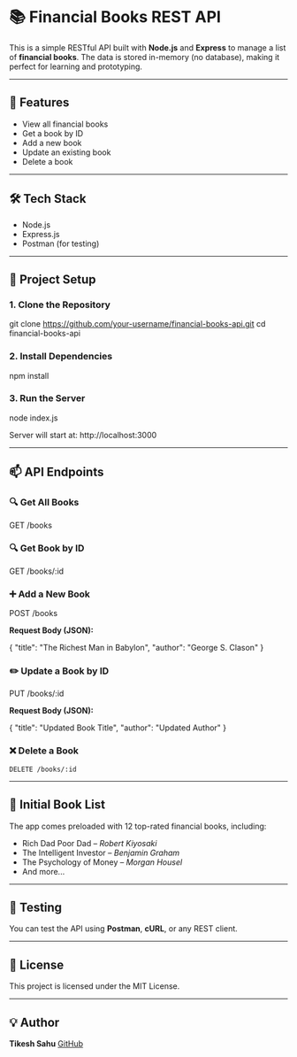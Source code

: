 # 📚 Financial Books REST API

This is a simple RESTful API built with **Node.js** and **Express** to manage a list of **financial books**. The data is stored in-memory (no database), making it perfect for learning and prototyping.

---

## 🚀 Features

- View all financial books
- Get a book by ID
- Add a new book
- Update an existing book
- Delete a book

---

## 🛠️ Tech Stack

- Node.js
- Express.js
- Postman (for testing)

---

## 📂 Project Setup

### 1. Clone the Repository

git clone https://github.com/your-username/financial-books-api.git
cd financial-books-api


### 2. Install Dependencies

npm install


### 3. Run the Server

node index.js


Server will start at: http://localhost:3000


---

## 📫 API Endpoints

### 🔍 Get All Books

GET /books


### 🔍 Get Book by ID

GET /books/:id


### ➕ Add a New Book

POST /books


**Request Body (JSON):**

{
  "title": "The Richest Man in Babylon",
  "author": "George S. Clason"
}


### ✏️ Update a Book by ID

PUT /books/:id


**Request Body (JSON):**

{
  "title": "Updated Book Title",
  "author": "Updated Author"
}


### ❌ Delete a Book

    DELETE /books/:id

---

## 📘 Initial Book List

The app comes preloaded with 12 top-rated financial books, including:

* Rich Dad Poor Dad – *Robert Kiyosaki*
* The Intelligent Investor – *Benjamin Graham*
* The Psychology of Money – *Morgan Housel*
* And more...

---

## 🧪 Testing

You can test the API using **Postman**, **cURL**, or any REST client.

---

## 📄 License

This project is licensed under the MIT License.

---

## 💡 Author

**Tikesh Sahu**
[GitHub](https://github.com/Tikesh-sahu-git)
